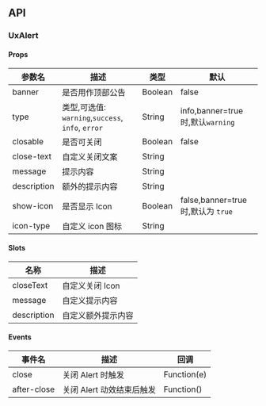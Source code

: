 ## API

### UxAlert

#### Props

| 参数名      | 描述                                              | 类型    | 默认                               |
| ----------- | ------------------------------------------------- | ------- | ---------------------------------- |
| banner      | 是否用作顶部公告                                  | Boolean | false                              |
| type        | 类型,可选值: `warning`,`success`, `info`, `error` | String  | info,banner=true 时,默认`warning`  |
| closable    | 是否可关闭                                        | Boolean | false                              |
| close-text  | 自定义关闭文案                                    | String  |                                    |
| message     | 提示内容                                          | String  |                                    |
| description | 额外的提示内容                                    | String  |                                    |
| show-icon   | 是否显示 Icon                                     | Boolean | false,banner=true 时,默认为 `true` |
| icon-type   | 自定义 icon 图标                                  | String  |                                    |

#### Slots

| 名称        | 描述               |
| ----------- | ------------------ |
| closeText   | 自定义关闭 Icon    |
| message     | 自定义提示内容     |
| description | 自定义额外提示内容 |

#### Events

| 事件名      | 描述                      | 回调        |
| ----------- | ------------------------- | ----------- |
| close       | 关闭 Alert 时触发         | Function(e) |
| after-close | 关闭 Alert 动效结束后触发 | Function()  |
